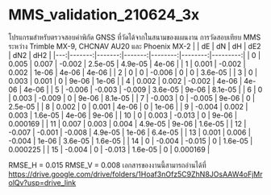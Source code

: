 # MMS_validation_210624_3x
โปรแกรมสำหรับตรวจสอบค่าพิกัด GNSS ที่วัดได้จากในสนามของแผนงาน การวัดสอบเทียบ MMS ระหว่าง Trimble MX-9, CHCNAV AU20 และ Phoenix MX-2
|    |     dE |     dN |     dH |     dE2 |     dN2 |      dH2 |
|---:|-------:|-------:|-------:|--------:|--------:|---------:|
|  0 |  0.005 |  0.007 | -0.002 | 2.5e-05 | 4.9e-05 | 4e-06    |
|  1 |  0.001 | -0.002 |  0.002 | 1e-06   | 4e-06   | 4e-06    |
|  2 |  0     |  0     | -0.006 | 0       | 0       | 3.6e-05  |
|  3 |  0     |  0.003 |  0.001 | 0       | 9e-06   | 1e-06    |
|  4 |  0.002 |  0.002 | -0.002 | 4e-06   | 4e-06   | 4e-06    |
|  5 | -0.006 | -0.003 | -0.009 | 3.6e-05 | 9e-06   | 8.1e-05  |
|  6 |  0     |  0.003 | -0.009 | 0       | 9e-06   | 8.1e-05  |
|  7 | -0.003 |  0     | -0.005 | 9e-06   | 0       | 2.5e-05  |
|  8 |  0.002 |  0     |  0.001 | 4e-06   | 0       | 1e-06    |
|  9 | -0.004 |  0.002 |  0.003 | 1.6e-05 | 4e-06   | 9e-06    |
| 10 |  0     |  0.003 | -0.013 | 0       | 9e-06   | 0.000169 |
| 11 |  0.007 |  0.003 |  0.004 | 4.9e-05 | 9e-06   | 1.6e-05  |
| 12 | -0.007 | -0.001 | -0.008 | 4.9e-05 | 1e-06   | 6.4e-05  |
| 13 |  0.001 |  0.006 | -0.004 | 1e-06   | 3.6e-05 | 1.6e-05  |
| 14 |  0     | -0.004 | -0.015 | 0       | 1.6e-05 | 0.000225 |
| 15 | -0.004 |  0     | -0.013 | 1.6e-05 | 0       | 0.000169 |

RMSE_H = 0.015
RMSE_V = 0.008
เอกสารของงานนี้สามารถอ่านได้ที่ https://drive.google.com/drive/folders/1Hoaf3nOfz5C9ZhN8JOsAAW4oFjMrolQv?usp=drive_link
